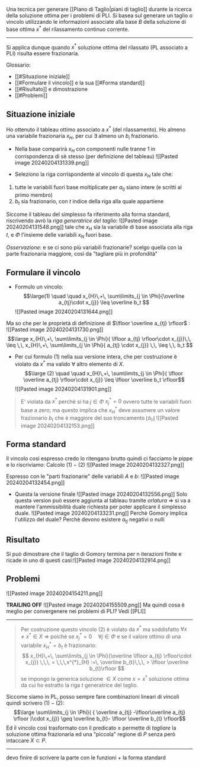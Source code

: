 Una tecnica per generare [[Piano di Taglio|piani di taglio]] durante la ricerca della soluzione ottima per i problemi di PLI. 
Si basea sul generare un taglio o vincolo utilizzando le informazioni associate alla base $B$ della soluzione di base ottima $x^{\ast}$ del rilassamento continuo corrente.

---

Si applica dunque quando $x^*$ soluzione ottima del rilassato (PL associato a PLI) risulta essere frazionaria.

Glossario: 
- [[#Situazione iniziale]]
- [[#Formulare il vincolo]] e la sua [[#Forma standard]]
- [[#Risultato]] e dimostrazione
- [[#Problemi]]

## Situazione iniziale
Ho ottenuto il tableau ottimo associato a $x^*$ (del rilassamento).
Ho almeno una variabile frazionaria $x_{H}$, per cui $\exists$ almeno un $b_{i}$ frazionario. 

- Nella base comparirà $x_H$ con componenti nulle tranne $1$ in corrispondenza di sè stesso (per definizione del tableau)
![[Pasted image 20240204131339.png]]

- Seleziono la riga corrispondente al vincolo di questa $x_H$ tale che:
1. tutte le variabili fuori base moltiplicate per $a_{tj}$ siano intere (e scritti al primo membro)
2. $b_t$ sia frazionario, con $t$ indice della riga alla quale appartiene

Siccome il tableau del simplesso fa riferimento alla forma standard, riscrivendo avrò la *riga generatrice del taglio*:
![[Pasted image 20240204131548.png]]
tale che $x_H$ sia la variabile di base associata alla riga $t$, e $\Phi$ l'insieme delle variabili $x_N$ fuori base.


*Osservazione*: e se ci sono più variabili frazionarie? scelgo quella con la parte frazionaria maggiore, così da "tagliare più in profondità"

## Formulare il vincolo

- Formulo un vincolo:
$$\large(1) \quad \quad x_{H}\,+\, \sum\limits_{j \in \Phi}{\overline a_{tj}\cdot x_{j}} \leq \overline b_t   $$
![[Pasted image 20240204131644.png]]

Ma so che per le proprietà di definizione di $\lfloor \overline a_{tj} \rfloor$ : 
![[Pasted image 20240204131730.png]]
$$\large x_{H}\,+\, \sum\limits_{j \in \Phi}{ \lfloor a_{tj} \rfloor\cdot x_{j}}\,\, \leq \,\, x_{H}\,+\, \sum\limits_{j \in \Phi}{ a_{tj} \cdot x_{j}} \,\, \leq \,\,  b_t $$


- Per cui formulo $(1)$ nella sua versione intera, che per costruzione è violato da $x^\ast$ ma valido $\forall$ altro elemento di $X$.
$$\large (2) \quad \quad x_{H}\,+\, \sum\limits_{j \in \Phi}{ \lfloor \overline a_{tj} \rfloor\cdot x_{j}} \leq \lfloor \overline b_t \rfloor$$
![[Pasted image 20240204131901.png]]
>E' violata da $x^{\ast}$ perchè si ha $j\in \Phi$ $x_{j}^{\ast}=0$ ovvero tutte le variabili fuori base a zero; ma questo implica che $x_{H}^{\ast}$ deve assumere un valore frazionario $b_{t}$ che è maggiore del suo troncamento $\lfloor b_{t}\rfloor$ 
>![[Pasted image 20240204132153.png]]

## Forma standard
Il vincolo così espresso credo lo ritengano brutto quindi ci facciamo le pippe e lo riscriviamo:
Calcolo $(1)-(2)$
![[Pasted image 20240204132327.png]]

Espresso con le "parti frazionarie" delle variabili $A$ e $b$:
![[Pasted image 20240204132454.png]]

- Questa la versione finale
![[Pasted image 20240204132556.png]]
Solo questa version può essere aggiunta al tableau tramite *orlatura* $\Rightarrow$ si va a mantere l'ammissibilità duale richiesta per poter applicare il simplesso duale.
![[Pasted image 20240204133231.png]]
Perchè Gomory implica l'utilizzo del duale?
Perchè devono esistere $a_{tj}$ negativi o nulli


## Risultato
Si può dimostrare che il taglio di Gomory termina per n iterazioni finite e ricade in uno di questi casi:![[Pasted image 20240204132914.png]]

## Problemi
![[Pasted image 20240204154211.png]]

**TRAILING OFF**
![[Pasted image 20240204155509.png]]
Ma quindi cosa è meglio per convergenere nei problemi di PLI? Vedi [[PLI]]















---

>Per costruzione questo vincolo $(2)$ è violato da $x^*$ ma soddisfatto $\forall x \neq x^* \in X$ $\Rightarrow$ poichè se $x^{*}_{j}=0 \quad \forall j \in\Phi$ e se il valore ottimo di una variabile $x^{*}_{H}= b_t$ è frazionario:
$$ x_{H}\,+\, \sum\limits_{j \in \Phi}{\overline \lfloor a_{tj} \rfloor\cdot x_{j}} \,\,\, = \,\,\,x^{*}_{H} :=\, \overline b_{t}\,\,\, > \lfloor \overline b_{t}\rfloor  $$
>se impongo la generica soluzione $\in X$ come $x=x^*$ soluzione ottima da cui ho estratto la riga $t$ generatrice del taglio.

Siccome siamo in PL, posso sempre fare combinazioni lineari di vincoli quindi scrivero $(1)-(2)$:
$$\large \sum\limits_{j \in \Phi}( { \overline a_{tj} -\lfloor\overline a_{tj} \rfloor )\cdot x_{j}}  \geq \overline b_{t}- \lfloor \overline b_{t} \rfloor$$
Ed il vincolo così trasformato con il predicato $\geq$ permette di *tagliare* la soluzione ottima frazionaria ed una "piccola" regione di $P$ senza però intaccare $X \subset P$.

---
devo finire di scrivere la parte con le funzioni + la forma standard